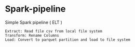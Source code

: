 # Spark-pipeline
Simple Spark pipeline ( ELT )
```
Extract: Read file csv from local file system
Transform: Rename Columns
Load: Convert to parquet partition and load to file system
```
